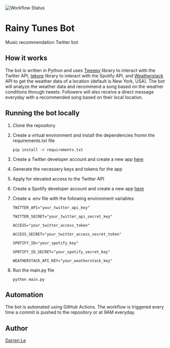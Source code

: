 ![Workflow Status](https://github.com/DarrenLe20/rainy-tunes-bot/actions//workflows/test.yml/badge.svg?event=push)

# Rainy Tunes Bot

Music recommendation Twitter bot

## How it works

The bot is written in Python and uses [Tweepy](https://www.tweepy.org/) library to interact with the Twitter API, [tekore](https://tekore.readthedocs.io/en/stable/) library to interact with the Spotify API, and [Weatherstack](https://weatherstack.com/) API to get the weather data of a location (default is New York, USA). The bot will analyze the weather data and recommend a song based on the weather conditions through tweets. Followers will also receive a direct message everyday with a recommended song based on their local location.

## Running the bot locally

1. Clone the repository
2. Create a virtual environment and install the dependencies fromn the requirements.txt file

      ```pip install -r requirements.txt```

3. Create a Twitter developer account and create a new app [here](https://developer.twitter.com/)
4. Generate the necessery keys and tokens for the app
5. Apply for elevated access to the Twitter API
6. Create a Spotify developer account and create a new app [here](https://developer.spotify.com/dashboard/)
7. Create a .env file with the following environment variables

      ```TWITTER_API="your_twitter_api_key"```

      ```TWITTER_SECRET="your_twitter_api_secret_key"```

      ```ACCESS="your_twitter_access_token"```

      ```ACCESS_SECRET="your_twitter_access_secret_token"```

      ```SPOTIFY_ID="your_spotify_key"```

      ```SPOTIFY_ID_SECRET="your_spotify_secret_key"```

      ```WEATHERSTACK_API_KEY="your_weatherstack_key"```

8. Run the main.py file

      ```python main.py```

## Automation

The bot is automated using GitHub Actions. The workflow is triggered every time a commit is pushed to the repository or at 9AM everyday.

## Author

[Darren Le](https://github.com/DarrenLe20)
